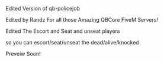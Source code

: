 Edited Version of qb-policejob

Edited by Randz For all those Amazing QBCore FiveM Servers!

Edited The Escort and Seat and unseat players

so you can escort/seat/unseat the dead/alive/knocked

Preveiw Soon!
